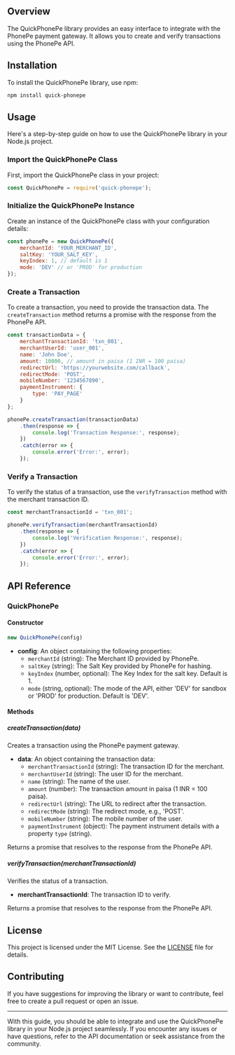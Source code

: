  
 
## Overview

The QuickPhonePe library provides an easy interface to integrate with the PhonePe payment gateway. It allows you to create and verify transactions using the PhonePe API.

## Installation

To install the QuickPhonePe library, use npm:

```sh
npm install quick-phonepe
```

## Usage

Here's a step-by-step guide on how to use the QuickPhonePe library in your Node.js project.

### Import the QuickPhonePe Class

First, import the QuickPhonePe class in your project:

```javascript
const QuickPhonePe = require('quick-phonepe');
```

### Initialize the QuickPhonePe Instance

Create an instance of the QuickPhonePe class with your configuration details:

```javascript
const phonePe = new QuickPhonePe({
    merchantId: 'YOUR_MERCHANT_ID',
    saltKey: 'YOUR_SALT_KEY',
    keyIndex: 1, // default is 1
    mode: 'DEV' // or 'PROD' for production
});
```

### Create a Transaction

To create a transaction, you need to provide the transaction data. The `createTransaction` method returns a promise with the response from the PhonePe API.

```javascript
const transactionData = {
    merchantTransactionId: 'txn_001',
    merchantUserId: 'user_001',
    name: 'John Doe',
    amount: 10000, // amount in paisa (1 INR = 100 paisa)
    redirectUrl: 'https://yourwebsite.com/callback',
    redirectMode: 'POST',
    mobileNumber: '1234567890',
    paymentInstrument: {
        type: 'PAY_PAGE'
    }
};

phonePe.createTransaction(transactionData)
    .then(response => {
        console.log('Transaction Response:', response);
    })
    .catch(error => {
        console.error('Error:', error);
    });
```

### Verify a Transaction

To verify the status of a transaction, use the `verifyTransaction` method with the merchant transaction ID.

```javascript
const merchantTransactionId = 'txn_001';

phonePe.verifyTransaction(merchantTransactionId)
    .then(response => {
        console.log('Verification Response:', response);
    })
    .catch(error => {
        console.error('Error:', error);
    });
```

## API Reference

### QuickPhonePe

#### Constructor

```javascript
new QuickPhonePe(config)
```

- **config**: An object containing the following properties:
  - `merchantId` (string): The Merchant ID provided by PhonePe.
  - `saltKey` (string): The Salt Key provided by PhonePe for hashing.
  - `keyIndex` (number, optional): The Key Index for the salt key. Default is 1.
  - `mode` (string, optional): The mode of the API, either 'DEV' for sandbox or 'PROD' for production. Default is 'DEV'.

#### Methods

##### createTransaction(data)

Creates a transaction using the PhonePe payment gateway.

- **data**: An object containing the transaction data:
  - `merchantTransactionId` (string): The transaction ID for the merchant.
  - `merchantUserId` (string): The user ID for the merchant.
  - `name` (string): The name of the user.
  - `amount` (number): The transaction amount in paisa (1 INR = 100 paisa).
  - `redirectUrl` (string): The URL to redirect after the transaction.
  - `redirectMode` (string): The redirect mode, e.g., 'POST'.
  - `mobileNumber` (string): The mobile number of the user.
  - `paymentInstrument` (object): The payment instrument details with a property `type` (string).

Returns a promise that resolves to the response from the PhonePe API.

##### verifyTransaction(merchantTransactionId)

Verifies the status of a transaction.

- **merchantTransactionId**: The transaction ID to verify.

Returns a promise that resolves to the response from the PhonePe API.

## License

This project is licensed under the MIT License. See the [LICENSE](LICENSE) file for details.

## Contributing

If you have suggestions for improving the library or want to contribute, feel free to create a pull request or open an issue.

---

With this guide, you should be able to integrate and use the QuickPhonePe library in your Node.js project seamlessly. If you encounter any issues or have questions, refer to the API documentation or seek assistance from the community.